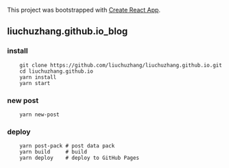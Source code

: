 This project was bootstrapped with [Create React App](https://github.com/facebook/create-react-app).

## liuchuzhang.github.io_blog

### install

```shell
    git clone https://github.com/liuchuzhang/liuchuzhang.github.io.git
    cd liuchuzhang.github.io
    yarn install 
    yarn start
```

### new post

```shell
    yarn new-post 
```

### deploy

```shell
    yarn post-pack # post data pack
    yarn build     # build
    yarn deploy    # deploy to GitHub Pages
```

